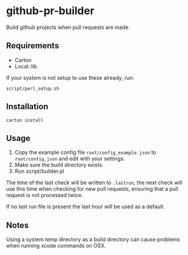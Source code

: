 github-pr-builder
=================

Build github projects when pull requests are made.

Requirements
------------

* Carton
* Local::lib

If your system is not setup to use these already, run:

    script/perl_setup.sh

Installation
------------

    carton install

Usage
-----

1. Copy the example config file `root/config_example.json` to `root/config.json` and edit with your settings.
1. Make sure the build directory exists.
1. Run script/builder.pl

The time of the last check will be written to `.lastrun`, the next check will use this time when checking for new pull requests,
ensuring that a pull request is not processed twice.

If no last run file is present the last hour will be used as a default.

Notes
-----

Using a system temp directory as a build directory can cause problems when running xcode commands on OSX.